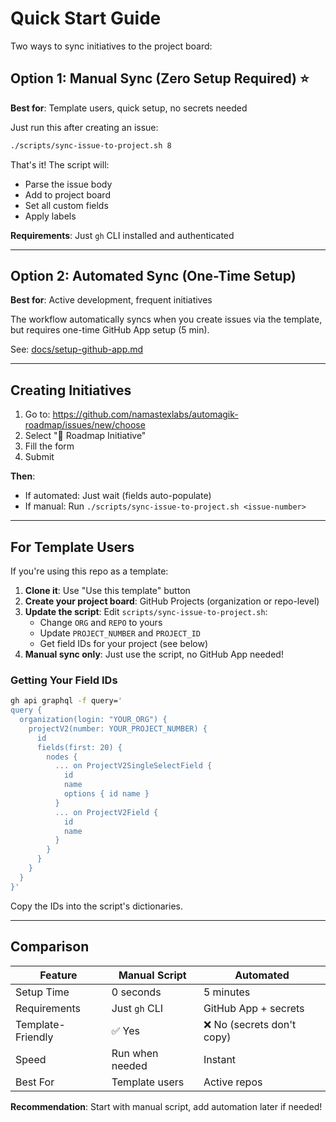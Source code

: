 # Quick Start Guide

Two ways to sync initiatives to the project board:

## Option 1: Manual Sync (Zero Setup Required) ⭐

**Best for**: Template users, quick setup, no secrets needed

Just run this after creating an issue:

```bash
./scripts/sync-issue-to-project.sh 8
```

That's it! The script will:
- Parse the issue body
- Add to project board
- Set all custom fields
- Apply labels

**Requirements**: Just `gh` CLI installed and authenticated

---

## Option 2: Automated Sync (One-Time Setup)

**Best for**: Active development, frequent initiatives

The workflow automatically syncs when you create issues via the template, but requires one-time GitHub App setup (5 min).

See: [docs/setup-github-app.md](./setup-github-app.md)

---

## Creating Initiatives

1. Go to: https://github.com/namastexlabs/automagik-roadmap/issues/new/choose
2. Select "🎯 Roadmap Initiative"
3. Fill the form
4. Submit

**Then**:
- If automated: Just wait (fields auto-populate)
- If manual: Run `./scripts/sync-issue-to-project.sh <issue-number>`

---

## For Template Users

If you're using this repo as a template:

1. **Clone it**: Use "Use this template" button
2. **Create your project board**: GitHub Projects (organization or repo-level)
3. **Update the script**: Edit `scripts/sync-issue-to-project.sh`:
   - Change `ORG` and `REPO` to yours
   - Update `PROJECT_NUMBER` and `PROJECT_ID`
   - Get field IDs for your project (see below)
4. **Manual sync only**: Just use the script, no GitHub App needed!

### Getting Your Field IDs

```bash
gh api graphql -f query='
query {
  organization(login: "YOUR_ORG") {
    projectV2(number: YOUR_PROJECT_NUMBER) {
      id
      fields(first: 20) {
        nodes {
          ... on ProjectV2SingleSelectField {
            id
            name
            options { id name }
          }
          ... on ProjectV2Field {
            id
            name
          }
        }
      }
    }
  }
}'
```

Copy the IDs into the script's dictionaries.

---

## Comparison

| Feature | Manual Script | Automated |
|---------|--------------|-----------|
| Setup Time | 0 seconds | 5 minutes |
| Requirements | Just `gh` CLI | GitHub App + secrets |
| Template-Friendly | ✅ Yes | ❌ No (secrets don't copy) |
| Speed | Run when needed | Instant |
| Best For | Template users | Active repos |

**Recommendation**: Start with manual script, add automation later if needed!
